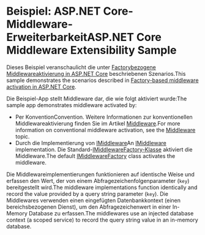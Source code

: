 # <a name="aspnet-core-middleware-extensibility-sample"></a><span data-ttu-id="ff9b3-101">Beispiel: ASP.NET Core-Middleware-Erweiterbarkeit</span><span class="sxs-lookup"><span data-stu-id="ff9b3-101">ASP.NET Core Middleware Extensibility Sample</span></span>

<span data-ttu-id="ff9b3-102">Dieses Beispiel veranschaulicht die unter [Factorybezogene Middlewareaktivierung in ASP.NET Core](https://docs.microsoft.com/aspnet/core/fundamentals/middleware/middleware-extensibility) beschriebenen Szenarios.</span><span class="sxs-lookup"><span data-stu-id="ff9b3-102">This sample demonstrates the scenarios described in [Factory-based middleware activation in ASP.NET Core](https://docs.microsoft.com/aspnet/core/fundamentals/middleware/middleware-extensibility).</span></span>

<span data-ttu-id="ff9b3-103">Die Beispiel-App stellt Middleware dar, die wie folgt aktiviert wurde:</span><span class="sxs-lookup"><span data-stu-id="ff9b3-103">The sample app demonstrates middleware activated by:</span></span>

* <span data-ttu-id="ff9b3-104">Per Konvention</span><span class="sxs-lookup"><span data-stu-id="ff9b3-104">Convention.</span></span> <span data-ttu-id="ff9b3-105">Weitere Informationen zur konventionellen Middlewareaktivierung finden Sie im Artikel [Middleware](https://docs.microsoft.com/aspnet/core/fundamentals/middleware/).</span><span class="sxs-lookup"><span data-stu-id="ff9b3-105">For more information on conventional middleware activation, see the [Middleware](https://docs.microsoft.com/aspnet/core/fundamentals/middleware/) topic.</span></span>
* <span data-ttu-id="ff9b3-106">Durch die Implementierung von [IMiddleware](https://docs.microsoft.com/dotnet/api/microsoft.aspnetcore.http.imiddleware)</span><span class="sxs-lookup"><span data-stu-id="ff9b3-106">An [IMiddleware](https://docs.microsoft.com/dotnet/api/microsoft.aspnetcore.http.imiddleware) implementation.</span></span> <span data-ttu-id="ff9b3-107">Die Standard-[IMiddlewareFactory-Klasse](https://docs.microsoft.com/dotnet/api/microsoft.aspnetcore.http.imiddlewarefactory) aktiviert die Middleware.</span><span class="sxs-lookup"><span data-stu-id="ff9b3-107">The default [IMiddlewareFactory](https://docs.microsoft.com/dotnet/api/microsoft.aspnetcore.http.imiddlewarefactory) class activates the middleware.</span></span>

<span data-ttu-id="ff9b3-108">Die Middlewareimplementierungen funktionieren auf identische Weise und erfassen den Wert, der von einem Abfragezeichenfolgenparameter (`key`) bereitgestellt wird.</span><span class="sxs-lookup"><span data-stu-id="ff9b3-108">The middleware implementations function identically and record the value provided by a query string parameter (`key`).</span></span> <span data-ttu-id="ff9b3-109">Die Middlewares verwenden einen eingefügten Datenbankkontext (einen bereichsbezogenen Dienst), um den Abfragezeichenwert in einer In-Memory Database zu erfassen.</span><span class="sxs-lookup"><span data-stu-id="ff9b3-109">The middlewares use an injected database context (a scoped service) to record the query string value in an in-memory database.</span></span>
